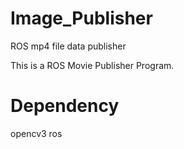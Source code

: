# Image_Publisher
ROS mp4 file data publisher

This is a ROS Movie Publisher Program.

# Dependency
opencv3
ros
